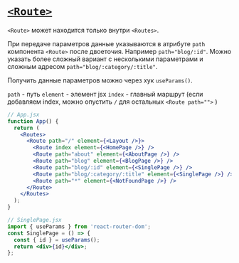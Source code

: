 # [`<Route>`](../index.md)

`<Route>` может находится только внутри `<Routes>`.

При передаче параметров данные указываются в атрибуте `path` компонента `<Route>` после двоеточия. Например `path="blog/:id"`. Можно указать более сложный вариант с несколькими параметрами и сложным адресом `path="blog/:category/:title"`.

Получить данные параметров можно через хук `useParams()`.

`path` - путь
`element` - элемент jsx
`index` - главный маршрут (если добавляем index, можно опустить `/` для остальных `<Route path="">` )

```jsx
// App.jsx
function App() {
  return (
    <Routes>
      <Route path="/" element={<Layout />}>
        <Route index element={<HomePage />} />
        <Route path="about" element={<AboutPage />} />
        <Route path="blog" element={<BlogPage />} />
        <Route path="blog/:id" element={<SinglePage />} />
        <Route path="blog/:category/:title" element={<SinglePage />} />
        <Route path="*" element={<NotFoundPage />} />
      </Route>
    </Routes>
  );
}

// SinglePage.jsx
import { useParams } from 'react-router-dom';
const SinglePage = () => {
  const { id } = useParams();
  return <div>{id}</div>;
};
```
